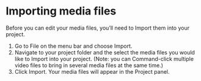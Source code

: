 # Importing media files

Before you can edit your media files, you’ll need to Import them into your project.

1. Go to File on the menu bar and choose Import. 
2. Navigate to your project folder and the select the media files you would like to Import into your project. \(Note: you can Command-click multiple video files to bring in several media files at the same time.\)
3. Click Import. Your media files will appear in the Project panel.

